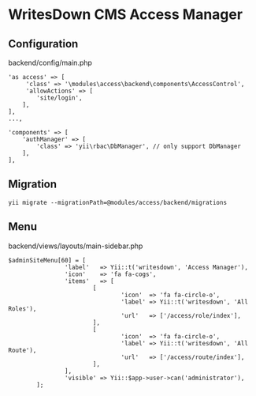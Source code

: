 WritesDown CMS Access Manager
============================


Configuration
--------------

backend/config/main.php

```
'as access' => [
     'class' => '\modules\access\backend\components\AccessControl',
     'allowActions' => [
        'site/login',
    ],
],
...,

'components' => [
    'authManager' => [
        'class' => 'yii\rbac\DbManager', // only support DbManager
    ],
],
```

Migration
----------
```
yii migrate --migrationPath=@modules/access/backend/migrations
```

Menu
-----

backend/views/layouts/main-sidebar.php

```
$adminSiteMenu[60] = [
        		'label'   => Yii::t('writesdown', 'Access Manager'),
        		'icon'    => 'fa fa-cogs',
        		'items'   => [
        				[
        						'icon'  => 'fa fa-circle-o',
        						'label' => Yii::t('writesdown', 'All Roles'),
        						'url'   => ['/access/role/index'],
        				],
        				[
        						'icon'  => 'fa fa-circle-o',
        						'label' => Yii::t('writesdown', 'All Route'),
        						'url'   => ['/access/route/index'],
        				],
        		],
        		'visible' => Yii::$app->user->can('administrator'),
        ];
```